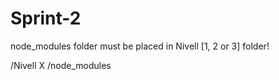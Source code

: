 # Sprint-2
node_modules folder must be placed in Nivell [1, 2 or 3] folder!

/Nivell X
  /node_modules
